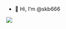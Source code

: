 - 👋 Hi, I’m @skb666

<!---
skb666/skb666 is a ✨ special ✨ repository because its `README.md` (this file) appears on your GitHub profile.
You can click the Preview link to take a look at your changes.
--->

![](https://github-readme-stats.vercel.app/api?username=skb666&show_icons=true&title_color=009688&text_color=586069&icon_color=0366d6&bg_color=fff&include_all_commits=true&count_private=true&hide_title=true)
